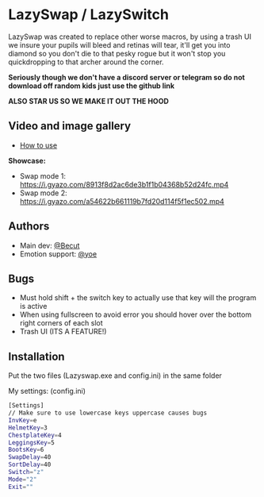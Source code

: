 
# LazySwap / LazySwitch

LazySwap was created to replace other worse macros, by using a trash UI we insure your pupils will bleed and retinas will tear, it'll get you into diamond so you don't die to that pesky rogue but it won't stop you quickdropping to that archer around the corner.

**Seriously though we don't have a discord server or telegram so do not download off random kids just use the github link**

**ALSO STAR US SO WE MAKE IT OUT THE HOOD**
## Video and image gallery

- [How to use](https://www.youtube.com/watch?v=ses4bXWr4oA)

**Showcase:**
- Swap mode 1: https://i.gyazo.com/8913f8d2ac6de3b1f1b04368b52d24fc.mp4
- Swap mode 2: https://i.gyazo.com/a54622b661119b7fd20d114f5f1ec502.mp4
## Authors

- Main dev: [@Becut](https://namemc.com/becut)
- Emotion support: [@yoe](https://namemc.com/yoe)


## Bugs

- Must hold shift + the switch key to actually use that key will the program is active
- When using fullscreen to avoid error you should hover over the bottom right corners of each slot
- Trash UI (ITS A FEATURE!)

## Installation

Put the two files (Lazyswap.exe and config.ini) in the same folder

My settings: (config.ini)
```bash
[Settings]
// Make sure to use lowercase keys uppercase causes bugs
InvKey=e
HelmetKey=3
ChestplateKey=4
LeggingsKey=5
BootsKey=6
SwapDelay=40
SortDelay=40
Switch="z"
Mode="2"
Exit=""
```
    
